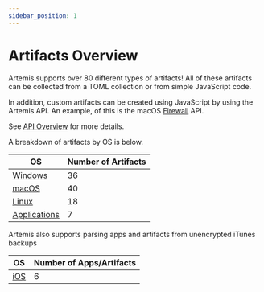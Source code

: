 ```yaml
---
sidebar_position: 1
---
```


# Artifacts Overview

Artemis supports over 80 different types of artifacts! All of these artifacts
can be collected from a TOML collection or from simple JavaScript code.

In addition, custom artifacts can be created using JavaScript by using the
Artemis API. An example, of this is the macOS
[Firewall](https://github.com/puffyCid/artemis-api/blob/main/src/macos/plist/firewall.ts)
API.

See [API Overview](../API/overview.md) for more details.

A breakdown of artifacts by OS is below.

| OS                                | Number of Artifacts |
| --------------------------------- | ------------------- |
| [Windows](./windows.md)           | 36                  |
| [macOS](./macos.md)               | 40                  |
| [Linux](./linux.md)               | 18                  |
| [Applications](./applications.md) | 7                   |

Artemis also supports parsing apps and artifacts from unencrypted iTunes backups

| OS              | Number of Apps/Artifacts |
| --------------- | ------------------------ |
| [iOS](./ios.md) | 6                        |
